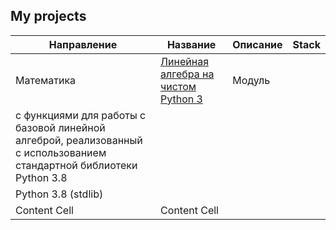 ## My projects

| Направление  | Название | Описание | Stack|
| ------------- | ------------- | ------------- | ------------- |
| Математика  | [Линейная алгебра на чистом Python 3](/pure_python_linear_algebra) | Модуль 
с функциями для работы с базовой линейной алгеброй, реализованный с использованием стандартной библиотеки Python 3.8 |
Python 3.8 (stdlib) |
| Content Cell  | Content Cell  | | |